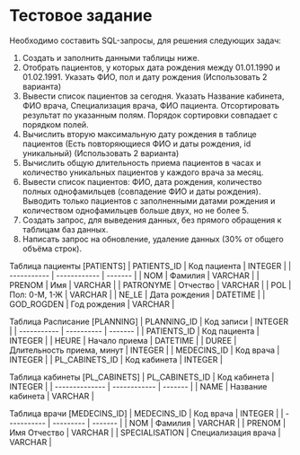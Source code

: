 # Тестовое задание
Необходимо составить SQL-запросы, для решения следующих задач:
1. Создать и заполнить данными таблицы ниже.
2. Отобрать пациентов, у которых дата рождения между 01.01.1990 и 01.02.1991. Указать
ФИО, пол и дату рождения (Использовать 2 варианта)
3. Вывести список пациентов за сегодня. Указать Название кабинета, ФИО врача,
Специализация врача, ФИО пациента. Отсортировать результат по указанным полям.
Порядок сортировки совпадает с порядком полей.
4. Вычислить вторую максимальную дату рождения в таблице пациентов (Есть
повторяющиеся ФИО и даты рождения, id уникальный) (Использовать 2 варианта)
5. Вычислить общую длительность приема пациентов в часах и количество уникальных
пациентов у каждого врача за месяц.
6. Вывести список пациентов: ФИО, дата рождения, количество полных однофамильцев
(совпадение ФИО и даты рождения). Выводить только пациентов с заполненными датами
рождения и количеством однофамильцев больше двух, но не более 5.
7. Создать запрос, для выведения данных, без прямого обращения к таблицам баз данных.
8. Написать запрос на обновление, удаление данных (30% от общего объёма строк).

Таблица пациенты [PATIENTS]
| PATIENTS_ID | Код пациента | INTEGER |
| ----------- | ------------ | ------- |
| NOM | Фамилия | VARCHAR |
| PRENOM | Имя | VARCHAR |
| PATRONYME | Отчество | VARCHAR |
| POL | Пол: 0-М, 1-Ж | VARCHAR |
| NE_LE | Дата рождения | DATETIME |
| GOD_ROGDEN | Год рождения | VARCHAR |

Таблица Расписание [PLANNING]
| PLANNING_ID | Код записи | INTEGER |
| ----------- | ---------- | ------- |
| PATIENTS_ID | Код пациента | INTEGER |
| HEURE | Начало приема | DATETIME |
| DUREE | Длительность приема, минут | INTEGER |
| MEDECINS_ID | Код врача | INTEGER |
| PL_CABINETS_ID | Код кабинета | INTEGER |

Таблица кабинеты [PL_CABINETS]
| PL_CABINETS_ID | Код кабинета | INTEGER |
| -------------- | ------------ | ------- |
| NAME | Название кабинета | VARCHAR |

Таблица врачи [MEDECINS_ID]
| MEDECINS_ID | Код врача | INTEGER | 
| ----------- | --------- | ------- |
| NOM | Фамилия | VARCHAR |
| PRENOM | Имя Отчество | VARCHAR |
| SPECIALISATION | Специализация врача | VARCHAR |
